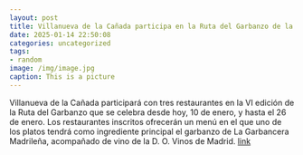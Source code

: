 ```yaml
---
layout: post
title: Villanueva de la Cañada participa en la Ruta del Garbanzo de la Comunidad de Madrid
date: 2025-01-14 22:50:08
categories: uncategorized
tags:
- random
image: /img/image.jpg
caption: This is a picture
---
```

Villanueva de la Cañada participará con tres restaurantes en la VI edición de la Ruta del Garbanzo que se celebra desde hoy, 10 de enero, y hasta el 26 de enero. Los restaurantes inscritos ofrecerán un menú en el que uno de los platos tendrá como ingrediente principal el garbanzo de La Garbancera Madrileña, acompañado de vino de la D. O. Vinos de Madrid.   [link](https://www.ayto-villacanada.es/noticias/villanueva-de-la-canada-participa-en-la-ruta-del-garbanzo-de-la-comunidad-de-madrid/)
